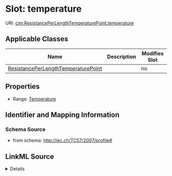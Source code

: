 # Slot: temperature

URI: [cim:ResistancePerLengthTemperaturePoint.temperature](http://iec.ch/TC57/CIM-generic#ResistancePerLengthTemperaturePoint.temperature)



<!-- no inheritance hierarchy -->




## Applicable Classes

| Name | Description | Modifies Slot |
| --- | --- | --- |
[ResistancePerLengthTemperaturePoint](ResistancePerLengthTemperaturePoint.md) |  |  no  |







## Properties

* Range: [Temperature](Temperature.md)





## Identifier and Mapping Information







### Schema Source


* from schema: http://iec.ch/TC57/2007/profile#




## LinkML Source

<details>
```yaml
name: temperature
from_schema: http://iec.ch/TC57/2007/profile#
slot_uri: cim:ResistancePerLengthTemperaturePoint.temperature
alias: temperature
owner: ResistancePerLengthTemperaturePoint
domain_of:
- ResistancePerLengthTemperaturePoint
range: Temperature
minimum_cardinality: 0
maximum_cardinality: 1

```
</details>